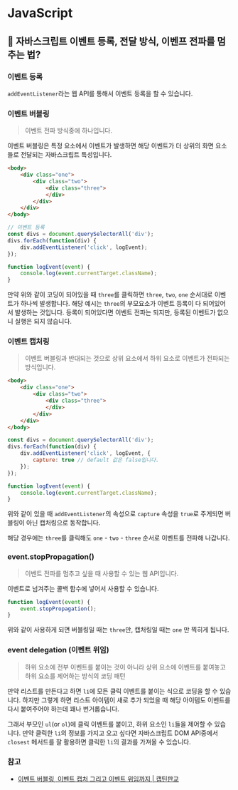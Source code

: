 # JavaScript

## 🤔 자바스크립트 이벤트 등록, 전달 방식, 이벤프 전파를 멈추는 법?

### 이벤트 등록

`addEventListener`라는 웹 API를 통해서 이벤트 등록을 할 수 있습니다.

### 이벤트 버블링

> 이벤트 전파 방식중에 하나입니다.

이벤트 버블링은 특정 요소에서 이벤트가 발생하면 해당 이벤트가 더 상위의 화면 요소들로 전달되는 자바스크립트 특성입니다.

```html
<body>
	<div class="one">
		<div class="two">
			<div class="three">
			</div>
		</div>
	</div>
</body>
```

```js
// 이벤트 등록
const divs = document.querySelectorAll('div');
divs.forEach(function(div) {
	div.addEventListener('click', logEvent);
});

function logEvent(event) {
	console.log(event.currentTarget.className);
}
```

만약 위와 같이 코딩이 되어있을 때 `three`를 클릭하면 `three`, `two`, `one` 순서대로 이벤트가 하나씩 발생합니다. 해당 예시는 `three`의 부모요소가 이벤트 등록이 다 되어있어서 발생하는 것입니다. 등록이 되어있다면 이벤트 전파는 되지만, 등록된 이벤트가 없으니 실행은 되지 않습니다.

### 이벤트 캡처링

> 이벤트 버블링과 반대되는 것으로 상위 요소에서 하위 요소로 이벤트가 전파되는 방식입니다.

```html
<body>
	<div class="one">
		<div class="two">
			<div class="three">
			</div>
		</div>
	</div>
</body>
```

```js
const divs = document.querySelectorAll('div');
divs.forEach(function(div) {
	div.addEventListener('click', logEvent, {
		capture: true // default 값은 false입니다.
	});
});

function logEvent(event) {
	console.log(event.currentTarget.className);
}
```

위와 같이 있을 때 `addEventListener`의 속성으로 `capture` 속성을 `true`로 주게되면 버블링이 아닌 캡처링으로 동작합니다.

해당 경우에는 `three`를 클릭해도 `one` - `two` - `three` 순서로 이벤트를 전파해 나갑니다.

### event.stopPropagation()

> 이벤트 전파를 멈추고 싶을 때 사용할 수 있는 웹 API입니다.

이벤트로 넘겨주는 콜백 함수에 넣어서 사용할 수 있습니다.

```js
function logEvent(event) {
	event.stopPropagation();
}
```

위와 같이 사용하게 되면 버블링일 때는 `three`만, 캡처링일 때는 `one` 만 찍히게 됩니다.

### event delegation (이벤트 위임)

> 하위 요소에 전부 이벤트를 붙이는 것이 아니라 상위 요소에 이벤트를 붙여놓고 하위 요소를 제어하는 방식의 코딩 패턴

만약 리스트를 만든다고 하면 `li`에 모든 클릭 이벤트를 붙이는 식으로 코딩을 할 수 있습니다. 하지만 그렇게 하면 리스트 아이템이 새로 추가 되었을 때 해당 아이템도 이벤트를 다시 붙여주어야 하는데 꽤나 번거롭습니다.

그래서 부모인 `ul`(or `ol`)에 클릭 이벤트를 붙이고, 하위 요소인 `li`들을 제어할 수 있습니다. 만약 클릭한 `li`의 정보를 가지고 오고 싶다면 자바스크립트 DOM API중에서 `closest` 메서드를 잘 활용하면 클릭한 `li`의 결과를 가져올 수 있습니다.

### 참고

- [이벤트 버블링, 이벤트 캡처 그리고 이벤트 위임까지 | 캡틴판교](https://joshua1988.github.io/web-development/javascript/event-propagation-delegation/)